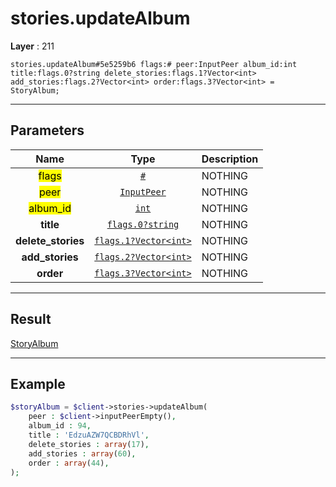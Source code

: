 # stories.updateAlbum

**Layer** : 211

```tl
stories.updateAlbum#5e5259b6 flags:# peer:InputPeer album_id:int title:flags.0?string delete_stories:flags.1?Vector<int> add_stories:flags.2?Vector<int> order:flags.3?Vector<int> = StoryAlbum;
```

---

## Parameters

| Name | Type | Description |
| :---: | :---: | :--- |
| <mark>flags</mark> | [`#`](type/#) | NOTHING |
| <mark>peer</mark> | [`InputPeer`](type/InputPeer) | NOTHING |
| <mark>album_id</mark> | [`int`](type/int) | NOTHING |
| **title** | [`flags.0?string`](type/string) | NOTHING |
| **delete_stories** | [`flags.1?Vector<int>`](type/int) | NOTHING |
| **add_stories** | [`flags.2?Vector<int>`](type/int) | NOTHING |
| **order** | [`flags.3?Vector<int>`](type/int) | NOTHING |

---

## Result

[StoryAlbum](type/StoryAlbum)

---

## Example

```php
$storyAlbum = $client->stories->updateAlbum(
	peer : $client->inputPeerEmpty(),
	album_id : 94,
	title : 'EdzuAZW7QCBDRhVl',
	delete_stories : array(17),
	add_stories : array(60),
	order : array(44),
);
```